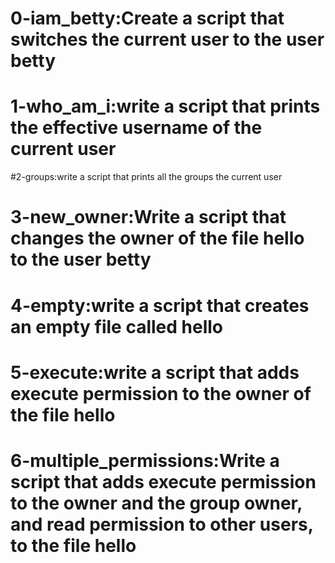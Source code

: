 # 0-iam_betty:Create a script that switches the current user to the user betty
# 1-who_am_i:write a script that prints the effective username of the current user
#2-groups:write a script that prints all the groups the current user
# 3-new_owner:Write a script that changes the owner of the file hello to the user betty
# 4-empty:write a script that creates an empty file called hello
# 5-execute:write a script that adds execute permission to the owner of the file hello
# 6-multiple_permissions:Write a script that adds execute permission to the owner and the group owner, and read permission to other users, to the file hello
